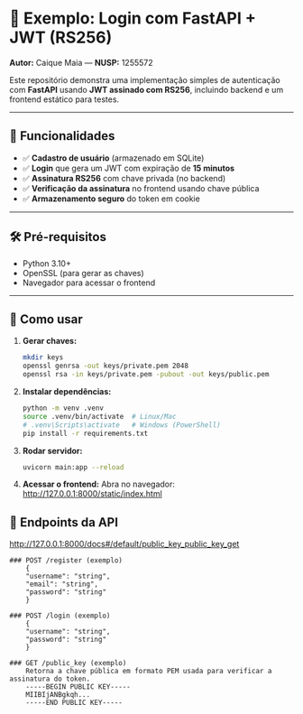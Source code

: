 # 🔑 Exemplo: Login com FastAPI + JWT (RS256)

**Autor:** Caique Maia — **NUSP:** 1255572  

Este repositório demonstra uma implementação simples de autenticação com **FastAPI** usando **JWT assinado com RS256**, incluindo backend e um frontend estático para testes.

---

## 📌 Funcionalidades

- ✅ **Cadastro de usuário** (armazenado em SQLite)
- ✅ **Login** que gera um JWT com expiração de **15 minutos**
- ✅ **Assinatura RS256** com chave privada (no backend)
- ✅ **Verificação da assinatura** no frontend usando chave pública
- ✅ **Armazenamento seguro** do token em cookie

---

## 🛠️ Pré-requisitos

- Python 3.10+
- OpenSSL (para gerar as chaves)
- Navegador para acessar o frontend

---

## 🚀 Como usar

1. **Gerar chaves:**
   ```bash
   mkdir keys
   openssl genrsa -out keys/private.pem 2048
   openssl rsa -in keys/private.pem -pubout -out keys/public.pem

2. **Instalar dependências:**
   ```bash
   python -m venv .venv
   source .venv/bin/activate  # Linux/Mac
   # .venv\Scripts\activate   # Windows (PowerShell)
   pip install -r requirements.txt

3. **Rodar servidor:**
   ```bash
   uvicorn main:app --reload

4. **Acessar o frontend:**
   Abra no navegador: http://127.0.0.1:8000/static/index.html

## 📡 Endpoints da API
http://127.0.0.1:8000/docs#/default/public_key_public_key_get

    ### POST /register (exemplo)
        {
        "username": "string",
        "email": "string",
        "password": "string"
        }

    ### POST /login (exemplo)
        {
        "username": "string",
        "password": "string"
        }

    ### GET /public_key (exemplo)
        Retorna a chave pública em formato PEM usada para verificar a assinatura do token.
        -----BEGIN PUBLIC KEY-----
        MIIBIjANBgkqh...
        -----END PUBLIC KEY-----
